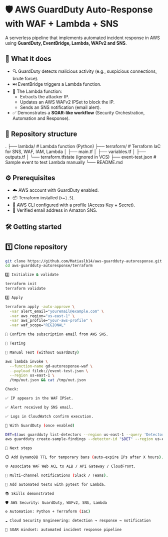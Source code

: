 # 🛡️ AWS GuardDuty Auto-Response with WAF + Lambda + SNS

A serverless pipeline that implements automated incident response in AWS using **GuardDuty, EventBridge, Lambda, WAFv2 and SNS**.

## 🚀 What it does
- 🔍 GuardDuty detects malicious activity (e.g., suspicious connections, brute force).  
- ⏭️ EventBridge triggers a Lambda function.  
- 🐍 The Lambda function:
  - Extracts the attacker IP.  
  - Updates an AWS WAFv2 IPSet to block the IP.  
  - Sends an SNS notification (email alert).  
- ✅ Demonstrates a **SOAR-like workflow** (Security Orchestration, Automation and Response).  

## 📂 Repository structure

.
├── lambda/ # Lambda function (Python)
├── terraform/ # Terraform IaC for SNS, WAF, IAM, Lambda
│ ├── main.tf
│ ├── variables.tf
│ ├── outputs.tf
│ └── terraform.tfstate (ignored in VCS)
├── event-test.json # Sample event to test Lambda manually
└── README.md


## ⚙️ Prerequisites
- ☁️ AWS account with GuardDuty enabled.  
- 📦 Terraform installed (`>=1.5`).  
- 🔑 AWS CLI configured with a profile (Access Key + Secret).  
- 📧 Verified email address in Amazon SNS.  

## 🛠️ Getting started

## 1️⃣ Clone repository
```bash
git clone https://github.com/Matiaslb14/aws-guardduty-autoresponse.git
cd aws-guardduty-autoresponse/terraform

2️⃣ Initialize & validate

terraform init
terraform validate

3️⃣ Apply

terraform apply -auto-approve \
  -var alert_email="youremail@example.com" \
  -var aws_region="us-east-1" \
  -var aws_profile="your-aws-profile" \
  -var waf_scope="REGIONAL"

📩 Confirm the subscription email from AWS SNS.

🧪 Testing

🔹 Manual Test (without GuardDuty)

aws lambda invoke \
  --function-name gd-autoresponse-waf \
  --payload fileb://event-test.json \
  --region us-east-1 \
  /tmp/out.json && cat /tmp/out.json

Check:

✅ IP appears in the WAF IPSet.

✅ Alert received by SNS email.

✅ Logs in CloudWatch confirm execution.

🔹 With GuardDuty (once enabled)

DET=$(aws guardduty list-detectors --region us-east-1 --query 'DetectorIds[0]' --output text)
aws guardduty create-sample-findings --detector-id "$DET" --region us-east-1

🔮 Next steps

⏱️ Add DynamoDB TTL for temporary bans (auto-expire IPs after X hours).

🌐 Associate WAF Web ACL to ALB / API Gateway / CloudFront.

💬 Multi-channel notifications (Slack / Teams).

🧪 Add automated tests with pytest for Lambda.

📚 Skills demonstrated

🛡️ AWS Security: GuardDuty, WAFv2, SNS, Lambda

⚙️ Automation: Python + Terraform (IaC)

☁️ Cloud Security Engineering: detection → response → notification

🤖 SOAR mindset: automated incident response pipeline



